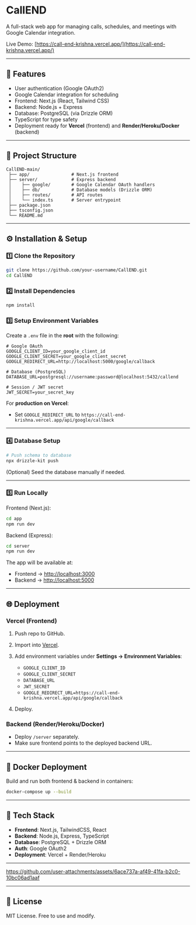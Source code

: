 # CallEND

A full-stack web app for managing calls, schedules, and meetings with Google Calendar integration.


Live Demo: [https://call-end-krishna.vercel.app/](https://call-end-krishna.vercel.app/)

---

## 🚀 Features

* User authentication (Google OAuth2)
* Google Calendar integration for scheduling
* Frontend: Next.js (React, Tailwind CSS)
* Backend: Node.js + Express
* Database: PostgreSQL (via Drizzle ORM)
* TypeScript for type safety
* Deployment ready for **Vercel** (frontend) and **Render/Heroku/Docker** (backend)

---

## 📂 Project Structure

```
CallEND-main/
 ├── app/                # Next.js frontend
 ├── server/             # Express backend
 │    ├── google/        # Google Calendar OAuth handlers
 │    ├── db/            # Database models (Drizzle ORM)
 │    ├── routes/        # API routes
 │    └── index.ts       # Server entrypoint
 ├── package.json
 ├── tsconfig.json
 └── README.md
```

---

## ⚙️ Installation & Setup

### 1️⃣ Clone the Repository

```bash
git clone https://github.com/your-username/CallEND.git
cd CallEND
```

### 2️⃣ Install Dependencies

```bash
npm install
```

### 3️⃣ Setup Environment Variables

Create a `.env` file in the **root** with the following:

```env
# Google OAuth
GOOGLE_CLIENT_ID=your_google_client_id
GOOGLE_CLIENT_SECRET=your_google_client_secret
GOOGLE_REDIRECT_URL=http://localhost:5000/google/callback

# Database (PostgreSQL)
DATABASE_URL=postgresql://username:password@localhost:5432/callend

# Session / JWT secret
JWT_SECRET=your_secret_key
```

For **production on Vercel**:

* Set `GOOGLE_REDIRECT_URL` to
  `https://call-end-krishna.vercel.app/api/google/callback`

---

### 4️⃣ Database Setup

```bash
# Push schema to database
npx drizzle-kit push
```

(Optional) Seed the database manually if needed.

---

### 5️⃣ Run Locally

Frontend (Next.js):

```bash
cd app
npm run dev
```

Backend (Express):

```bash
cd server
npm run dev
```

The app will be available at:

* Frontend → [http://localhost:3000](http://localhost:3000)
* Backend → [http://localhost:5000](http://localhost:5000)

---

## 🌐 Deployment

### Vercel (Frontend)

1. Push repo to GitHub.
2. Import into [Vercel](https://vercel.com/).
3. Add environment variables under **Settings → Environment Variables**:

   * `GOOGLE_CLIENT_ID`
   * `GOOGLE_CLIENT_SECRET`
   * `DATABASE_URL`
   * `JWT_SECRET`
   * `GOOGLE_REDIRECT_URL=https://call-end-krishna.vercel.app/api/google/callback`
4. Deploy.

### Backend (Render/Heroku/Docker)

* Deploy `/server` separately.
* Make sure frontend points to the deployed backend URL.

---

## 🐳 Docker Deployment

Build and run both frontend & backend in containers:

```bash
docker-compose up --build
```

---

## 📌 Tech Stack

* **Frontend**: Next.js, TailwindCSS, React
* **Backend**: Node.js, Express, TypeScript
* **Database**: PostgreSQL + Drizzle ORM
* **Auth**: Google OAuth2
* **Deployment**: Vercel + Render/Heroku

---


https://github.com/user-attachments/assets/6ace737a-af49-41fa-b2c0-10bc06ad1aaf


---


## 📝 License

MIT License. Free to use and modify.
